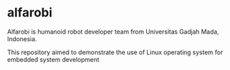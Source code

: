 alfarobi
========

Alfarobi is humanoid robot developer team from Universitas Gadjah Mada, Indonesia. 

This repository aimed to demonstrate the use of Linux operating system for embedded system development
